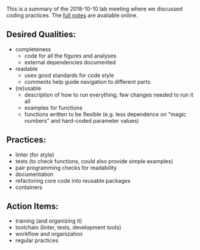 This is a summary of the 2018-10-10 lab meeting where we discussed coding practices. The [full notes](https://hackmd.io/K4ARCohDQN2YTj6Reb3Vtw) are available online.

## Desired Qualities:
* completeness
  - code for all the figures and analyses
  - external dependencies documented
* readable
  - uses good standards for code style
  - comments help guide navigation to different parts
* (re)usable
  - description of how to run everything, few changes needed to run it all
  - examples for functions
  - functions written to be flexible (e.g. less dependence on "magic numbers" and hard-coded parameter values)

## Practices:
* linter (for style)
* tests (to check functions, could also provide simple examples)
* pair programming checks for readability
* documentation
* refactoring core code into reusable packages
* containers

## Action Items:
* training (and organizing it)
* toolchain (linter, tests, development tools)
* workflow and organization
* regular practices